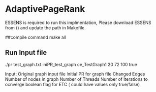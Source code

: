 # AdaptivePageRank

ESSENS is required to run this implmentation, Please download ESSENS from () and update the path in Makefile.

##compile command
make all

## Run Input file

./pr test_graph.txt iniPR_test_graph ce_TestGraph1 20 72 100 true

Input: 
  Original graph input file
  Initial PR for graph file
  Changed Edges
  Number of nodes in graph
  Number of Threads
  Number of Iterations to ocnverge
  boolean flag for ETC ( could have values only true/false)
